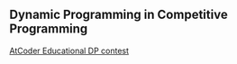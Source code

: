 ## Dynamic Programming in Competitive Programming


[AtCoder Educational DP contest](https://github.com/MarioGzSl/DynamicProgrammingCP/tree/master/atcoder_dp)
